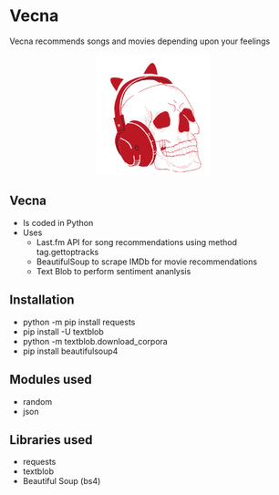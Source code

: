 # **Vecna**
Vecna recommends songs and movies depending upon your feelings
<p align="center">
  <img width="200"src="./Vecna logo.png">
</p>

## **Vecna** 
- Is coded in Python
- Uses 
  - Last.fm API for song recommendations using method tag.gettoptracks
  - BeautifulSoup to scrape IMDb for movie recommendations
  - Text Blob to perform sentiment ananlysis

## **Installation**
-   python -m pip install requests
-   pip install -U textblob
-   python -m textblob.download_corpora
-   pip install beautifulsoup4

## **Modules used**
-   random
-   json

## **Libraries used**
-   requests
-   textblob
-   Beautiful Soup (bs4)
